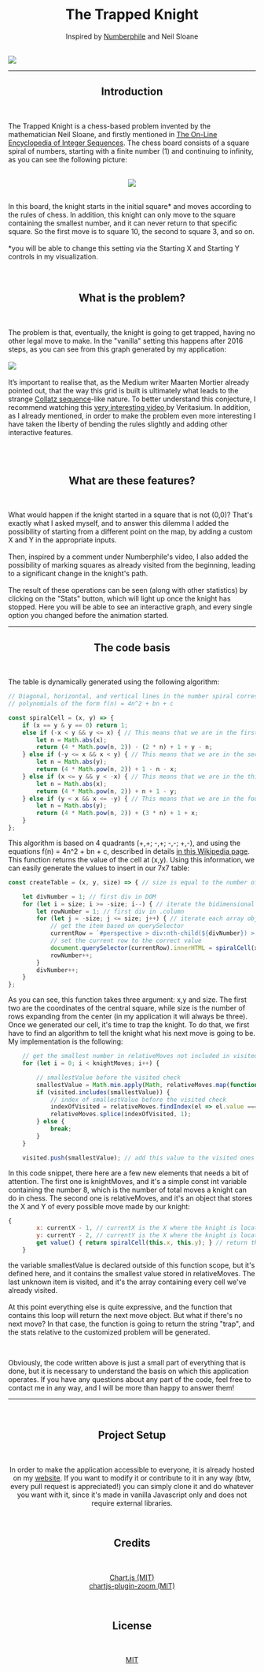 <h1 align="center"> The Trapped Knight </h1>
<p align="center"> Inspired by <a href="https://www.youtube.com/watch?v=RGQe8waGJ4w"> Numberphile</a> and Neil Sloane</p><br>
<img src="assets/readme/intro-pic.gif">
<hr>
<h2 align="center">Introduction</h2><br>
<p> The Trapped Knight is a chess-based problem invented by the mathematician Neil Sloane, and firstly mentioned in <a href="https://oeis.org/A316667"> The On-Line Encyclopedia of Integer Sequences</a>. The chess board consists of a square spiral of numbers, starting with a finite number (1) and continuing to infinity, as you can see the following picture:<br><br>
<p align="center"><img src="assets/readme/square_spiral.png"></p><br>
In this board, the knight starts in the initial square* and moves according to the rules of chess. In addition, this knight can only move to the square containing the smallest number, and it can never return to that specific square. So the first move is to square 10, the second to square 3, and so on.<br><br>
*you will be able to change this setting via the Starting X and Starting Y controls in my visualization.
<br><br><br>
<h2 align="center"> What is the problem? </h2><br>
<p>The problem is that, eventually, the knight is going to get trapped, having no other legal move to make. In the "vanilla" setting this happens after 2016 steps, as you can see from this graph generated by my application:<br><br>
<img src="assets/readme/vanilla-stats.gif"><br><br>
It’s important to realise that, as the Medium writer Maarten Mortier already pointed out, that the way this grid is built is ultimately what leads to the strange <a href="https://en.wikipedia.org/wiki/Collatz_conjecture">Collatz sequence</a>-like nature. To better understand this conjecture, I recommend watching this <a href="https://www.youtube.com/watch?v=094y1Z2wpJg"> very interesting video </a> by Veritasium. In addition, as I already mentioned, in order to make the problem even more interesting I have taken the liberty of bending the rules slightly and adding other interactive features.
</p>
<br><br>
<h2 align="center"> What are these features? </h2><br>
<p>What would happen if the knight started in a square that is not (0,0)? That's exactly what I asked myself, and to answer this dilemma I added the possibility of starting from a different point on the map, by adding a custom X and Y in the appropriate inputs.<br><br>Then, inspired by a comment under Numberphile's video, I also added the possibility of marking squares as already visited from the beginning, leading to a significant change in the knight's path.<br><br>The result of these operations can be seen (along with other statistics) by clicking on the "Stats" button, which will light up once the knight has stopped. Here you will be able to see an interactive graph, and every single option you changed before the animation started.
</p><hr>
<h2 align="center"> The code basis </h2><br>
<p>The table is dynamically generated using the following algorithm:</p>

```javascript
// Diagonal, horizontal, and vertical lines in the number spiral correspond to
// polynomials of the form f(n) = 4n^2 + bn + c

const spiralCell = (x, y) => {
    if (x == y & y == 0) return 1;
    else if (-x < y && y <= x) { // This means that we are in the first quadrant
        let n = Math.abs(x);
        return (4 * Math.pow(n, 2)) - (2 * n) + 1 + y - n;
    } else if (-y <= x && x < y) { // This means that we are in the second quadrant
        let n = Math.abs(y);
        return (4 * Math.pow(n, 2)) + 1 - n - x;
    } else if (x <= y && y < -x) { // This means that we are in the third quadrant
        let n = Math.abs(x);
        return (4 * Math.pow(n, 2)) + n + 1 - y;
    } else if (y < x && x <= -y) { // This means that we are in the fourth quadrant
        let n = Math.abs(y);
        return (4 * Math.pow(n, 2)) + (3 * n) + 1 + x;
    }
};
```
<p> This algorithm is based on 4 quadrants (+,+; -,+; -,-; +,-), and using the equations f(n) = 4n^2 + bn + c, described in details <a href="https://en.wikipedia.org/wiki/Ulam_spiral#Explanation"> in this Wikipedia page</a>. This function returns the value of the cell at (x,y). Using this information, we can easily generate the values to insert in our 7x7 table:</p>

```javascript
const createTable = (x, y, size) => { // size is equal to the number of rows in each direction

    let divNumber = 1; // first div in DOM
    for (let i = size; i >= -size; i--) { // iterate the bidimensional array from +n to -n
        let rowNumber = 1; // first div in .column
        for (let j = -size; j <= size; j++) { // iterate each array object from +n to -n
            // get the item based on querySelector
            currentRow = `#perspective > div:nth-child(${divNumber}) > div:nth-child(${rowNumber})`;
            // set the current row to the correct value
            document.querySelector(currentRow).innerHTML = spiralCell(x + j, y + i); 
            rowNumber++;
        }
        divNumber++;
    }
};
```
<p>As you can see, this function takes three argument: x,y and size. The first two are the coordinates of the central square, while size is the number of rows expanding from the center (in my application it will always be three). Once we generated our cell, it's time to trap the knight. To do that, we first have to find an algorithm to tell the knight what his next move is going to be. My implementation is the following:</p>

```javascript
    // get the smallest number in relativeMoves not included in visited
    for (let i = 0; i < knightMoves; i++) { 

        // smallestValue before the visited check
        smallestValue = Math.min.apply(Math, relativeMoves.map(function (o) { return o.value; })); 
        if (visited.includes(smallestValue)) {
            // index of smallestValue before the visited check
            indexOfVisited = relativeMoves.findIndex(el => el.value === smallestValue); 
            relativeMoves.splice(indexOfVisited, 1);
        } else {
            break;
        }
    }

    visited.push(smallestValue); // add this value to the visited ones
```

<p> In this code snippet, there here are a few new elements that needs a bit of attention. The first one is knightMoves, and it's a simple const int variable containing the number 8, which is the number of total moves a knight can do in chess. The second one is relativeMoves, and it's an object that stores the X and Y of every possible move made by our knight:</p>

```javascript
{
        x: currentX - 1, // currentX is the X where the knight is located
        y: currentY - 2, // currentY is the X where the knight is located
        get value() { return spiralCell(this.x, this.y); } // return the value contained inside the cell
    }
```
<p>the variable smallestValue is declared outside of this function scope, but it's defined here, and it contains the smallest value stored in relativeMoves. The last unknown item is visited, and it's the array containing every cell we've already visited.<br><br>At this point everything else is quite expressive, and the function that contains this loop will return the next move object. But what if there's no next move? In that case, the function is going to return the string "trap", and the stats relative to the customized problem will be generated.</p><br>

<hp align="center">Obviously, the code written above is just a small part of everything that is done, but it is necessary to understand the basis on which this application operates. If you have any questions about any part of the code, feel free to contact me in any way, and I will be more than happy to answer them!</hp><br>
<hr><br>
<h2 align="center"> Project Setup </h2><br>
<p align="center"> In order to make the application accessible to everyone, it is already hosted on my <a href="https://trappedknight.claudiocastorina.com">website</a>. If you want to modify it or contribute to it in any way (btw, every pull request is appreciated!) you can simply clone it and do whatever you want with it, since it's made in vanilla Javascript only and does not require external libraries.</p><br>
<h2 align="center"> Credits </h2><br>
<p align="center"><a href="https://github.com/chartjs/Chart.js"> Chart.js (MIT)</a><br>
<a href="https://github.com/chartjs/chartjs-plugin-zoom"> chartjs-plugin-zoom (MIT)</a></p><br>
<h2 align="center"> License </h2><br>

<p align="center">
<a href="https://choosealicense.com/licenses/mit/"> MIT</a>
</p>
